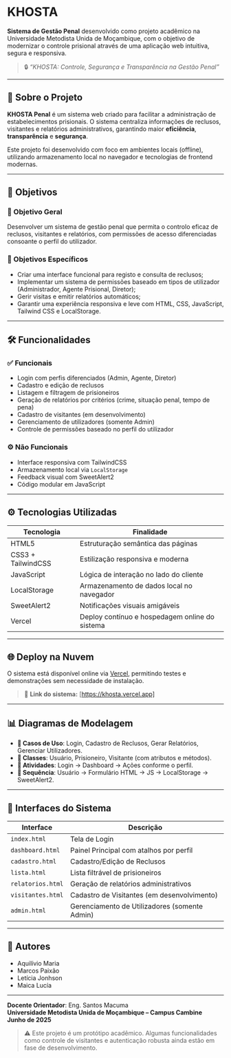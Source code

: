 # KHOSTA

**Sistema de Gestão Penal** desenvolvido como projeto acadêmico na Universidade Metodista Unida de Moçambique, com o objetivo de modernizar o controle prisional através de uma aplicação web intuitiva, segura e responsiva.

> 🔒 _“KHOSTA: Controle, Segurança e Transparência na Gestão Penal”_

---

## 📖 Sobre o Projeto

**KHOSTA Penal** é um sistema web criado para facilitar a administração de estabelecimentos prisionais. O sistema centraliza informações de reclusos, visitantes e relatórios administrativos, garantindo maior **eficiência**, **transparência** e **segurança**.

Este projeto foi desenvolvido com foco em ambientes locais (offline), utilizando armazenamento local no navegador e tecnologias de frontend modernas.

---

## 🎯 Objetivos

### 🎯 Objetivo Geral

Desenvolver um sistema de gestão penal que permita o controlo eficaz de reclusos, visitantes e relatórios, com permissões de acesso diferenciadas consoante o perfil do utilizador.

### 🎯 Objetivos Específicos

- Criar uma interface funcional para registo e consulta de reclusos;
- Implementar um sistema de permissões baseado em tipos de utilizador (Administrador, Agente Prisional, Diretor);
- Gerir visitas e emitir relatórios automáticos;
- Garantir uma experiência responsiva e leve com HTML, CSS, JavaScript, Tailwind CSS e LocalStorage.

---

## 🛠️ Funcionalidades

### ✅ Funcionais

- Login com perfis diferenciados (Admin, Agente, Diretor)
- Cadastro e edição de reclusos
- Listagem e filtragem de prisioneiros
- Geração de relatórios por critérios (crime, situação penal, tempo de pena)
- Cadastro de visitantes (em desenvolvimento)
- Gerenciamento de utilizadores (somente Admin)
- Controle de permissões baseado no perfil do utilizador

### ⚙️ Não Funcionais

- Interface responsiva com TailwindCSS
- Armazenamento local via `LocalStorage`
- Feedback visual com SweetAlert2
- Código modular em JavaScript

---

## ⚙️ Tecnologias Utilizadas

| Tecnologia         | Finalidade                                     |
| ------------------ | ---------------------------------------------- |
| HTML5              | Estruturação semântica das páginas             |
| CSS3 + TailwindCSS | Estilização responsiva e moderna               |
| JavaScript         | Lógica de interação no lado do cliente         |
| LocalStorage       | Armazenamento de dados local no navegador      |
| SweetAlert2        | Notificações visuais amigáveis                 |
| Vercel             | Deploy contínuo e hospedagem online do sistema |

---

## 🌐 Deploy na Nuvem

O sistema está disponível online via [Vercel](https://vercel.com), permitindo testes e demonstrações sem necessidade de instalação.

> 🔗 **Link do sistema:** [https://khosta.vercel.app]

---

## 📊 Diagramas de Modelagem

- **📌 Casos de Uso**: Login, Cadastro de Reclusos, Gerar Relatórios, Gerenciar Utilizadores.
- **📌 Classes**: Usuário, Prisioneiro, Visitante (com atributos e métodos).
- **📌 Atividades**: Login → Dashboard → Ações conforme o perfil.
- **📌 Sequência**: Usuário → Formulário HTML → JS → LocalStorage → SweetAlert2.

---

## 📸 Interfaces do Sistema

| Interface         | Descrição                                     |
| ----------------- | --------------------------------------------- |
| `index.html`      | Tela de Login                                 |
| `dashboard.html`  | Painel Principal com atalhos por perfil       |
| `cadastro.html`   | Cadastro/Edição de Reclusos                   |
| `lista.html`      | Lista filtrável de prisioneiros               |
| `relatorios.html` | Geração de relatórios administrativos         |
| `visitantes.html` | Cadastro de Visitantes (em desenvolvimento)   |
| `admin.html`      | Gerenciamento de Utilizadores (somente Admin) |

---

## 👥 Autores

- Aquilívio Maria
- Marcos Paixão
- Letícia Jonhson
- Maica Lucía

---

**Docente Orientador**: Eng. Santos Macuma  
**Universidade Metodista Unida de Moçambique – Campus Cambine**  
**Junho de 2025**

> ⚠️ Este projeto é um protótipo acadêmico. Algumas funcionalidades como controle de visitantes e autenticação robusta ainda estão em fase de desenvolvimento.
